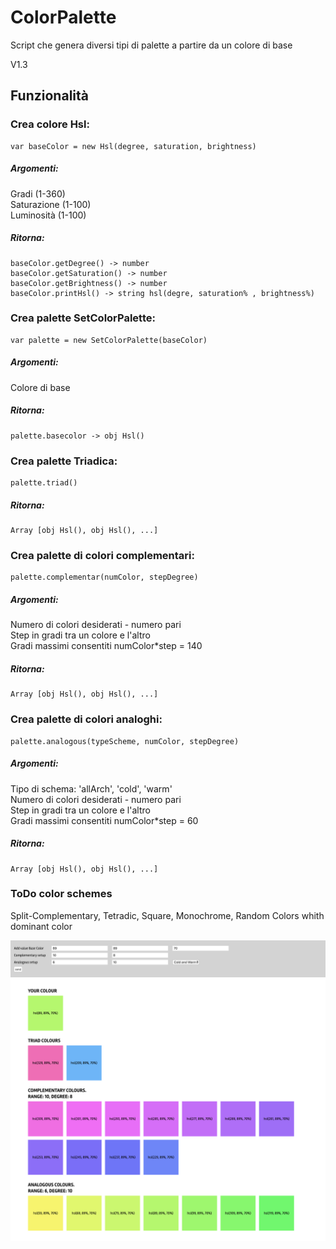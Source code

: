 # ColorPalette

Script che genera diversi tipi di palette a partire da un colore di base

V1.3

## Funzionalità

### Crea colore Hsl:<br/>
```
var baseColor = new Hsl(degree, saturation, brightness)
```

##### Argomenti: <br/>
Gradi (1-360)<br/>
Saturazione (1-100)<br/> 
Luminosità (1-100)<br/>

##### Ritorna:
```
baseColor.getDegree() -> number
baseColor.getSaturation() -> number
baseColor.getBrightness() -> number
baseColor.printHsl() -> string hsl(degre, saturation% , brightness%)

```

### Crea palette SetColorPalette:<br/>
```
var palette = new SetColorPalette(baseColor)
```
##### Argomenti: <br/>
Colore di base

##### Ritorna:
```
palette.basecolor -> obj Hsl()
```
### Crea palette Triadica:<br/>
```
palette.triad()
```
##### Ritorna:
```
Array [obj Hsl(), obj Hsl(), ...]
```


### Crea palette di colori complementari:<br/>
```
palette.complementar(numColor, stepDegree)
```
##### Argomenti:<br/>
Numero di colori desiderati - numero pari <br/>
Step in gradi tra un colore e l'altro<br/>
Gradi massimi consentiti numColor*step = 140<br/>
##### Ritorna:
```
Array [obj Hsl(), obj Hsl(), ...]
```

### Crea palette di colori analoghi:<br/>
```
palette.analogous(typeScheme, numColor, stepDegree)
```
##### Argomenti:<br/>
Tipo di schema: 'allArch', 'cold', 'warm'<br/> 
Numero di colori desiderati - numero pari<br/>
Step in gradi tra un colore e l'altro<br/>
Gradi massimi consentiti numColor*step = 60<br/>
##### Ritorna:
```
Array [obj Hsl(), obj Hsl(), ...]
```

### ToDo color schemes<br/>
Split-Complementary, Tetradic, Square, Monochrome, Random Colors whith dominant color<br/>

![Color Palette](screen/screen13.png)
